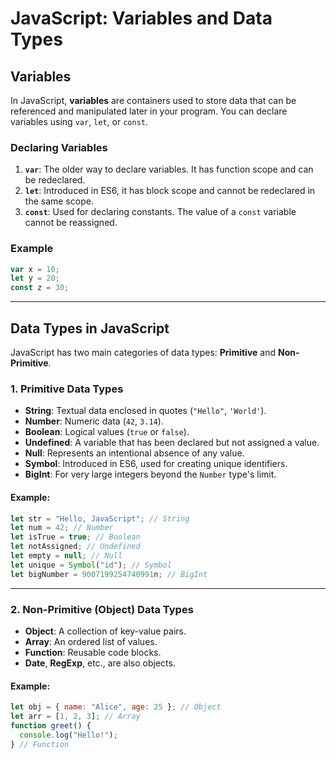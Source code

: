# JavaScript: Variables and Data Types

## Variables

In JavaScript, **variables** are containers used to store data that can be referenced and manipulated later in your program. You can declare variables using `var`, `let`, or `const`.

### Declaring Variables

1. **`var`**: The older way to declare variables. It has function scope and can be redeclared.
2. **`let`**: Introduced in ES6, it has block scope and cannot be redeclared in the same scope.
3. **`const`**: Used for declaring constants. The value of a `const` variable cannot be reassigned.

### Example

```javascript
var x = 10;
let y = 20;
const z = 30;
```

---

## Data Types in JavaScript

JavaScript has two main categories of data types: **Primitive** and **Non-Primitive**.

### 1. Primitive Data Types

- **String**: Textual data enclosed in quotes (`"Hello"`, `'World'`).
- **Number**: Numeric data (`42`, `3.14`).
- **Boolean**: Logical values (`true` or `false`).
- **Undefined**: A variable that has been declared but not assigned a value.
- **Null**: Represents an intentional absence of any value.
- **Symbol**: Introduced in ES6, used for creating unique identifiers.
- **BigInt**: For very large integers beyond the `Number` type's limit.

#### Example:

```javascript
let str = "Hello, JavaScript"; // String
let num = 42; // Number
let isTrue = true; // Boolean
let notAssigned; // Undefined
let empty = null; // Null
let unique = Symbol("id"); // Symbol
let bigNumber = 9007199254740991n; // BigInt
```

---

### 2. Non-Primitive (Object) Data Types

- **Object**: A collection of key-value pairs.
- **Array**: An ordered list of values.
- **Function**: Reusable code blocks.
- **Date**, **RegExp**, etc., are also objects.

#### Example:

```javascript
let obj = { name: "Alice", age: 25 }; // Object
let arr = [1, 2, 3]; // Array
function greet() {
  console.log("Hello!");
} // Function
```
